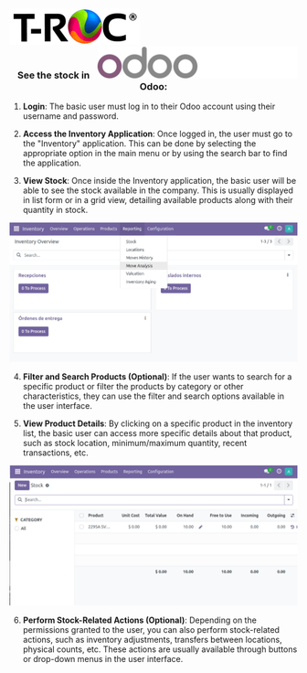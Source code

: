 <br>

![logo_troc](troc.gif) <img src='odoo_logo.svg' width='350' style="float: right;">
<br>
<br>

<center>

### See the stock in Odoo:

</center>

1. **Login**: The basic user must log in to their Odoo account using their username and password.

2. **Access the Inventory Application**: Once logged in, the user must go to the "Inventory" application. This can be done by selecting the appropriate option in the main menu or by using the search bar to find the application.

3. **View Stock**: Once inside the Inventory application, the basic user will be able to see the stock available in the company. This is usually displayed in list form or in a grid view, detailing available products along with their quantity in stock.

<center>
<div style="text-align:center">
     <img src='ver_stock.png'>
</div>
</center>

4. **Filter and Search Products (Optional)**: If the user wants to search for a specific product or filter the products by category or other characteristics, they can use the filter and search options available in the user interface.

5. **View Product Details**: By clicking on a specific product in the inventory list, the basic user can access more specific details about that product, such as stock location, minimum/maximum quantity, recent transactions, etc.
<center>
<div style="text-align:center">
     <img src='ver_stock_01-1.png'>
</div>
</center>

6. **Perform Stock-Related Actions (Optional)**: Depending on the permissions granted to the user, you can also perform stock-related actions, such as inventory adjustments, transfers between locations, physical counts, etc. These actions are usually available through buttons or drop-down menus in the user interface.
